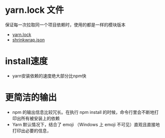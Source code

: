 # yarn.lock 文件
保证每一次拉取同一个项目依赖时，使用的都是一样的模块版本
* [yarn.lock](https://yarnpkg.com/en/docs/configuration#toc-use-yarn-lock-to-pin-your-dependencies)
* [shrinkwrap.json](https://docs.npmjs.com/cli/shrinkwrap)

# install速度
* yarn安装依赖的速度绝大部分比npm快

# 更简洁的输出
* npm 的输出信息比较冗长。在执行 npm install <package> 的时候，命令行里会不断地打印出所有被安装上的依赖
* Yarn 默认情况下，结合了 emoji （Windows 上 emoji 不可见）直观且直接地打印出必要的信息，